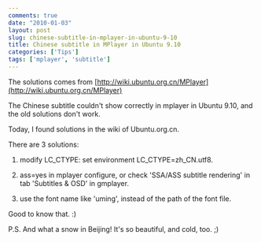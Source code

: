 ```yaml
---
comments: true
date: "2010-01-03"
layout: post
slug: chinese-subtitle-in-mplayer-in-ubuntu-9-10
title: Chinese subtitle in MPlayer in Ubuntu 9.10
categories: ['Tips']
tags: ['mplayer', 'subtitle']
---
```


The solutions comes from [http://wiki.ubuntu.org.cn/MPlayer](http://wiki.ubuntu.org.cn/MPlayer)

The Chinese subtitle couldn't show correctly in mplayer in Ubuntu 9.10, and the old solutions don't work.

Today, I found solutions in the wiki of Ubuntu.org.cn.

There are 3 solutions:

1. modify LC\_CTYPE: set environment LC\_CTYPE=zh\_CN.utf8.

2. ass=yes in mplayer configure, or check 'SSA/ASS subtitle rendering' in tab 'Subtitles & OSD' in gmplayer.

3. use the font name like 'uming', instead of the path of the font file.

Good to know that. :)

P.S. And what a snow in Beijing! It's so beautiful, and cold, too. ;)